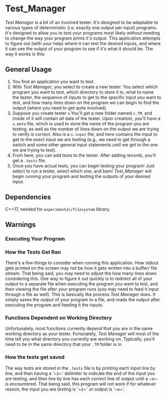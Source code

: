 # Test_Manager

*Test Manager* is a bit of an involved tester. It's designed to be adaptable to various types of deterministic (i.e, exactly one output per input) programs. It's designed to allow you to test your programs most likely *without* needing to change the way your program prints it's output. This application attempts to figure out (with your help) where it can test the desired inputs, and where it can see the output of your program to see if it's what it should be. The way it works is this:

## General Usage
1. You find an application you want to test.
2. With *Test Manager*, you select to create a new tester. You select which program you want to test, which directory to store it in, what to name the tester, the sequence of inputs to get to the specific input *you* want to test, and how many lines down on the program we can begin to find the output (where you need to get quite involved). 
3. Suppose you create tester `x`.You'll get a new folder named `x.TM`, and inside of it will contain all data of the tester. Upon creatioin, you'll have a `x.meta` file, which is used to store the name of the program you are testing, as well as the number of lines down on the output we are trying to verify is correct. Also is a `x.input` file, and here contains the input to get to the exact input we are testing (e.g., we need to get through a switch and some other general input statements until we get to the one we are trying to test).
4. From here, you can add tests to the tester. After adding records, you'll get a `.tests` file.
5. Once you have actual tests, you can begin testing your program! Just select to run a tester, select which one, and bam! *Test_Manager* will begin running your program and testing the outputs of your desired input.

## Dependencies
C++17, needed for `experimental/filesystem` library.

## Warnings

### Executing Your Program

### How the Tests Get Ran
There's a few things to consider when running this application. How stdout gets printed on the screen may not be how it gets written into a buffer/ file stream. That being said, you may need to adjust the how many lines down considering this. One way to figure it out quickly is to redirect all of your output to a separate file when executing the program you want to test, and then viewing the file after your program runs (you may need to feed it input through a file as well). This is basically the process *Test Manager* does. It simply saves the output of your program to a file, and reads the output after executing the program and feeding it the inputs. 

### Functions Dependent on Working Directory
Unfortunately, most functions currently depend that you are in the same working directory as your tester. Fortunately, *Test Manager* will most of the time tell you what directory you currently are working on. Typically, you'll need to be in the same directory that your `.TM` folder is in.

### How the tests get saved
The way tests are stored in the `.tests` file is by printing each input line by line, and then having a '~z~' delimiter to indicate the end of the input you are testing, and then line by line has each correct line of output until a ~x~ is encountered. That being said, this program will not work if for whatever reason, the input you are testing is '~z~' or output is '~x~'.
